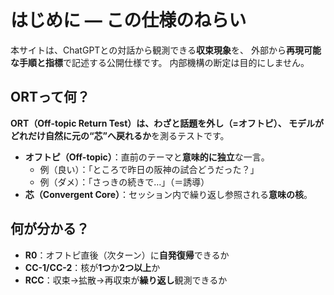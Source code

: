 # はじめに — この仕様のねらい
本サイトは、ChatGPTとの対話から観測できる**収束現象**を、
外部から**再現可能な手順と指標**で記述する公開仕様です。
内部機構の断定は目的にしません。

## ORTって何？
**ORT（Off-topic Return Test）**は、わざと話題を外し（=オフトピ）、
モデルが**どれだけ自然に元の“芯”へ戻れるか**を測るテストです。

- **オフトピ（Off-topic）**：直前のテーマと**意味的に独立**な一言。
  - 例（良い）：「ところで昨日の阪神の試合どうだった？」
  - 例（ダメ）：「さっきの続きで…」（＝誘導）
- **芯（Convergent Core）**：セッション内で繰り返し参照される**意味の核**。

## 何が分かる？
- **R0**：オフトピ直後（次ターン）に**自発復帰**できるか
- **CC-1/CC-2**：核が**1つ**か**2つ以上**か
- **RCC**：収束→拡散→再収束が**繰り返し**観測できるか
